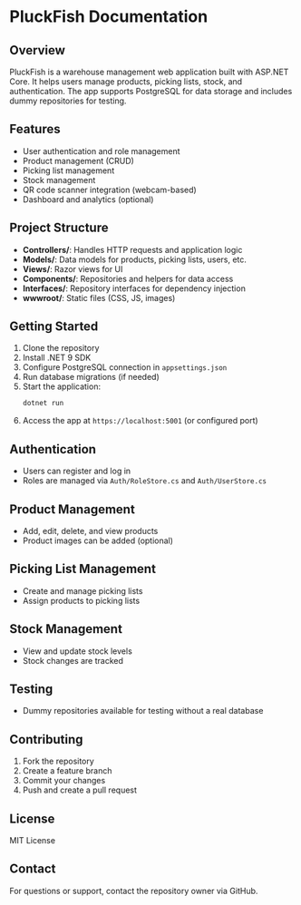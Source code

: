 # PluckFish Documentation

## Overview
PluckFish is a warehouse management web application built with ASP.NET Core. It helps users manage products, picking lists, stock, and authentication. The app supports PostgreSQL for data storage and includes dummy repositories for testing.

## Features
- User authentication and role management
- Product management (CRUD)
- Picking list management
- Stock management
- QR code scanner integration (webcam-based)
- Dashboard and analytics (optional)

## Project Structure
- **Controllers/**: Handles HTTP requests and application logic
- **Models/**: Data models for products, picking lists, users, etc.
- **Views/**: Razor views for UI
- **Components/**: Repositories and helpers for data access
- **Interfaces/**: Repository interfaces for dependency injection
- **wwwroot/**: Static files (CSS, JS, images)

## Getting Started
1. Clone the repository
2. Install .NET 9 SDK
3. Configure PostgreSQL connection in `appsettings.json`
4. Run database migrations (if needed)
5. Start the application:
   ```zsh
   dotnet run
   ```
6. Access the app at `https://localhost:5001` (or configured port)

## Authentication
- Users can register and log in
- Roles are managed via `Auth/RoleStore.cs` and `Auth/UserStore.cs`

## Product Management
- Add, edit, delete, and view products
- Product images can be added (optional)

## Picking List Management
- Create and manage picking lists
- Assign products to picking lists

## Stock Management
- View and update stock levels
- Stock changes are tracked

## Testing
- Dummy repositories available for testing without a real database

## Contributing
1. Fork the repository
2. Create a feature branch
3. Commit your changes
4. Push and create a pull request

## License
MIT License

## Contact
For questions or support, contact the repository owner via GitHub.
